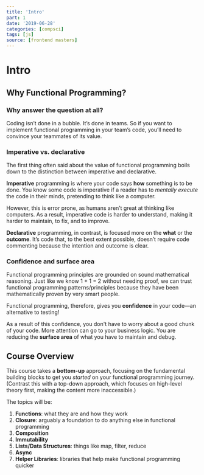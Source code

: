 ```yaml
---
title: 'Intro'
part: 1
date: '2019-06-28'
categories: [compsci]
tags: [js]
source: [frontend masters]
---
```


# Intro

## Why Functional Programming?

### Why answer the question at all?

Coding isn’t done in a bubble. It’s done in teams. So if you want to implement functional programming in your team’s code, you’ll need to convince your teammates of its value.

### Imperative vs. declarative

The first thing often said about the value of functional programming boils down to the distinction between imperative and declarative.

**Imperative** programming is where your code says **how** something is to be done. You know some code is imperative if a reader has to *mentally execute* the code in their minds, pretending to think like a computer.

However, this is error prone, as humans aren’t great at thinking like computers. As a result, imperative code is harder to understand, making it harder to maintain, to fix, and to improve.

**Declarative** programming, in contrast, is focused more on the **what** or the **outcome**. It’s code that, to the best extent possible, doesn’t require code commenting because the intention and outcome is clear.

### Confidence and surface area

Functional programming principles are grounded on sound mathematical reasoning. Just like we know 1 + 1 = 2 without needing proof, we can trust functional programming patterns/principles because they have been mathematically proven by very smart people.

Functional programming, therefore, gives you **confidence** in your code—an alternative to testing!

As a result of this confidence, you don't have to worry about a good chunk of your code. More attention can go to your business logic. You are reducing the **surface area** of what you have to maintain and debug.

## Course Overview

This course takes a **bottom-up** approach, focusing on the fundamental building blocks to get you *started* on your functional programming journey. (Contrast this with a top-down approach, which focuses on high-level theory first, making the content more inaccessible.)

The topics will be:

1. **Functions**: what they are and how they work
2. **Closure**: arguably a foundation to do anything else in functional programming
3. **Composition**
4. **Immutability**
5. **Lists/Data Structures**: things like map, filter, reduce
6. **Async**
7. **Helper Libraries**: libraries that help make functional programming quicker